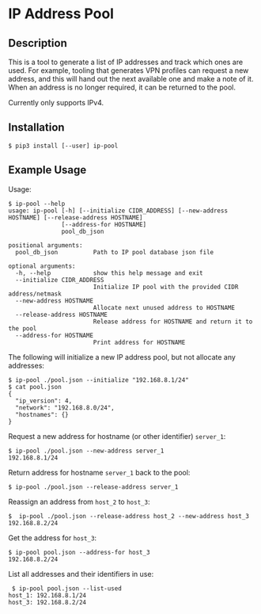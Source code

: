 # IP Address Pool

## Description

This is a tool to generate a list of IP addresses and track which ones are used. For example, tooling that generates VPN profiles can request a new address, and this will hand out the next available one and make a note of it. When an address is no longer required, it can be returned to the pool.

Currently only supports IPv4.

## Installation

```Console
$ pip3 install [--user] ip-pool
```

## Example Usage

Usage:

```Console
$ ip-pool --help
usage: ip-pool [-h] [--initialize CIDR_ADDRESS] [--new-address HOSTNAME] [--release-address HOSTNAME]
               [--address-for HOSTNAME]
               pool_db_json

positional arguments:
  pool_db_json          Path to IP pool database json file

optional arguments:
  -h, --help            show this help message and exit
  --initialize CIDR_ADDRESS
                        Initialize IP pool with the provided CIDR address/netmask
  --new-address HOSTNAME
                        Allocate next unused address to HOSTNAME
  --release-address HOSTNAME
                        Release address for HOSTNAME and return it to the pool
  --address-for HOSTNAME
                        Print address for HOSTNAME
```

The following will initialize a new IP address pool, but not allocate any addresses:

```Console
$ ip-pool ./pool.json --initialize "192.168.8.1/24"
$ cat pool.json
{
  "ip_version": 4,
  "network": "192.168.8.0/24",
  "hostnames": {}
}
```

Request a new address for hostname (or other identifier) `server_1`:

```Console
$ ip-pool ./pool.json --new-address server_1
192.168.8.1/24
```

Return address for hostname `server_1` back to the pool:

```Console
$ ip-pool ./pool.json --release-address server_1
```

Reassign an address from `host_2` to `host_3`:

```Console
$  ip-pool ./pool.json --release-address host_2 --new-address host_3
192.168.8.2/24
```

Get the address for `host_3`:

```Console
$ ip-pool pool.json --address-for host_3
192.168.8.2/24
```

List all addresses and their identifiers in use:

```Console
 $ ip-pool pool.json --list-used
host_1: 192.168.8.1/24
host_3: 192.168.8.2/24
```
